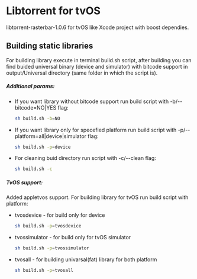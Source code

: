 # Libtorrent for tvOS

libtorrent-rasterbar-1.0.6 for tvOS like Xcode project with boost dependies.

## Building static libraries

For building library execute in terminal build.sh script, after building you can find buided universal binary (device and simulator) with bitcode support in output/Universal directory (same folder in which the script is).

##### Additional params:
- If you want library without bitcode support run build script with -b/--bitcode=NO|YES flag:
    ```sh
    sh build.sh -b=NO
    ```

- If you want library only for specefied platform run build script with -p/--platform=all|device|simulator flag:
    ```sh
    sh build.sh -p=device
    ```

- For cleaning buid directory run script with -c/--clean flag:
    ```sh
    sh build.sh -c
    ```
##### TvOS support:
  Added appletvos support. For building library for tvOS run build script with platform:
  - tvosdevice - for build only for device

    ```sh
    sh build.sh -p=tvosdevice
    ```

  - tvossimulator - for build only for tvOS simulator

    ```sh
    sh build.sh -p=tvossimulator
    ```

  - tvosall - for building univarsal(fat) library for both platform

    ```sh
    sh build.sh -p=tvosall
    ```
